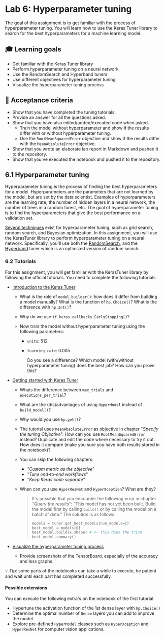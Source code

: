 # Lab 6: Hyperparameter tuning

The goal of this assignment is to get familiar with the process of hyperparameter tuning. You will learn how to use the Keras Tuner library to search for the best hyperparameters for a machine learning model.

## :mortar_board: Learning goals

- Get familiar with the Keras Tuner library
- Perform hyperparameter tuning on a neural network
- Use the RandomSearch and Hyperband tuners
- Use different objectives for hyperparameter tuning
- Visualize the hyperparameter tuning process

## :memo: Acceptance criteria

- Show that you have completed the tuning tutorials.
- Provide an answer for all the questions asked.
- Show that you have also edited/added/executed code when asked.
  - Train the model without hyperparameter and show if the results differ with or without hyperparameter tuning.
  - Use the `RootMeanSquaredError` objective and show if the results differ with the `MeanAbsoluteError` objective.
- Show that you wrote an elaborate lab report in Markdown and pushed it to the repository.
- Show that you've executed the notebook and pushed it to the repository.

## 6.1 Hyperparameter tuning

Hyperparameter tuning is the process of finding the best hyperparameters for a model. Hyperparameters are the parameters that are not learned by the model, but are set by the data scientist. Examples of hyperparameters are the learning rate, the number of hidden layers in a neural network, the number of trees in a random forest, etc. The goal of hyperparameter tuning is to find the hyperparameters that give the best performance on a validation set.

[Several techniques](https://keras.io/api/keras_tuner/tuners/) exist for hyperparameter tuning, such as grid search, random search, and Bayesian optimization. In this assignment, you will use the KerasTuner library to perform hyperparameter tuning on a neural network. Specifically, you'll use both the [RandomSearch](https://keras.io/api/keras_tuner/tuners/random/), and the [Hyperband](https://arxiv.org/pdf/1603.06560) tuner which is an optimized version of random search.

### 6.2 Tutorials

For this assignment, you will get familiar with the KerasTuner library by following the official tutorials. You need to complete the following tutorials:

- [Introduction to the Keras Tuner](https://www.tensorflow.org/tutorials/keras/keras_tuner)

  - What is the role of `model_builder()`: how does it differ from building a model manually? What is the function of `hp.Choice()`? What is the difference with `hp.Int()`?
  - Why do we use `tf.keras.callbacks.EarlyStopping()`?
  - Now train the model without hyperparameter tuning using the following parameters:

    - `units`: 512
    - `learning_rate`: 0.005

        Do you see a difference? Which model (with/without hyperparameter tuning) does the best job? How can you prove this?

- [Getting started with Keras Tuner](https://keras.io/guides/keras_tuner/getting_started/)

  - Whats the difference between `max_trials` and `executions_per_trial`?
  - What are the (dis)advantages of using `HyperModel` instead of `build_model()`?
  - Why would you use `hp.get()`?
  - The tutorial uses `MeanAbsoluteError` as objective in chapter "_Specify the tuning Objective_". How can you use `RootMeanSquaredError` instead? Duplicate and edit the code where necessary to try it out. How does it compare (make you sure you have both results stored in the notebook)?
  - You can skip the following chapters:
    - "_Custom metric as the objective_"
    - "_Tune end-to-end workflows_"
    - "_Keep Keras code separate_"
  - When can you use `HyperResNet` and `HyperXception`? What are they?

    > It's possible that you encounter the following error in chapter "_Query the results_": "This model has not yet been built. Build the model first by calling `build()` or by calling the model on a batch of data."
    > The solution is as follows:
    >
    > ```python
    > models = tuner.get_best_models(num_models=2)
    > best_model = models[0]
    > best_model.build(x.shape) # <- this does the trick
    > best_model.summary()
    > ```

- [Visualize the hyperparameter tuning process](https://keras.io/guides/keras_tuner/visualize_tuning/)

  - Provide screenshots of the TensorBoard, especially of the accuracy and loss graphs.

:bulb: Tip: some parts of the notebooks can take a while to execute, be patient and wait until each part has completed successfully.

#### Possible extensions

You can execute the following extra's on the notebook of the first tutorial:

- Hypertune the activation function of the 1st dense layer with `hp.Choice()`
- Determine the optimal number of `Dense` layers you can add to improve the model.
- Explore pre-defined `HyperModel` classes such as `HyperXception` and `HyperResNet` for computer vision applications.
